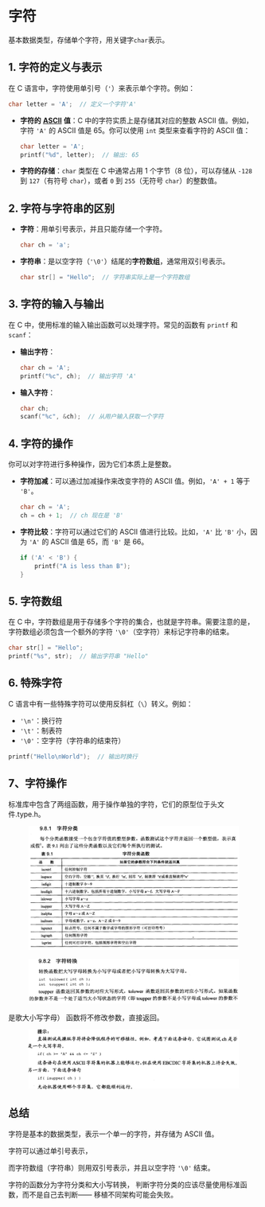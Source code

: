 # 字符

基本数据类型，存储单个字符，用关键字`char`表示。

## 1. **字符的定义与表示**

在 C 语言中，字符使用单引号（`'`）来表示单个字符。例如：

```c
char letter = 'A';  // 定义一个字符'A'
```

*   **字符的** [**ASCII**](https://www.ascii-code.com/) **值**：C 中的字符实质上是存储其对应的整数 ASCII 值。例如，字符 `'A'` 的 ASCII 值是 65。你可以使用 `int` 类型来查看字符的 ASCII 值：

    ```c
    char letter = 'A';
    printf("%d", letter);  // 输出: 65
    ```
* **字符的存储**：`char` 类型在 C 中通常占用 1 个字节（8 位），可以存储从 `-128` 到 `127`（有符号 `char`），或者 `0` 到 `255`（无符号 `char`）的整数值。

## 2. **字符与字符串的区别**

*   **字符**：用单引号表示，并且只能存储一个字符。

    ```c
    char ch = 'a';
    ```
*   **字符串**：是以空字符（`'\0'`）结尾的**字符数组**，通常用双引号表示。

    ```c
    char str[] = "Hello";  // 字符串实际上是一个字符数组
    ```

## 3. **字符的输入与输出**

在 C 中，使用标准的输入输出函数可以处理字符。常见的函数有 `printf` 和 `scanf`：

*   **输出字符**：

    ```c
    char ch = 'A';
    printf("%c", ch);  // 输出字符 'A'
    ```
*   **输入字符**：

    ```c
    char ch;
    scanf("%c", &ch);  // 从用户输入获取一个字符
    ```

## 4. **字符的操作**

你可以对字符进行多种操作，因为它们本质上是整数。

*   **字符加减**：可以通过加减操作来改变字符的 ASCII 值。例如，`'A' + 1` 等于 `'B'`。

    ```c
    char ch = 'A';
    ch = ch + 1;  // ch 现在是 'B'
    ```
*   **字符比较**：字符可以通过它们的 ASCII 值进行比较。比如，`'A'` 比 `'B'` 小，因为 `'A'` 的 ASCII 值是 65，而 `'B'` 是 66。

    ```c
    if ('A' < 'B') {
        printf("A is less than B");
    }
    ```

## 5. **字符数组**

在 C 中，字符数组是用于存储多个字符的集合，也就是字符串。需要注意的是，字符数组必须包含一个额外的字符 `'\0'`（空字符）来标记字符串的结束。

```c
char str[] = "Hello";
printf("%s", str);  // 输出字符串 "Hello"
```



## 6. **特殊字符**

C 语言中有一些特殊字符可以使用反斜杠（`\`）转义。例如：

* `'\n'`：换行符
* `'\t'`：制表符
* `'\0'`：空字符（字符串的结束符）

```c
printf("Hello\nWorld");  // 输出时换行
```

## 7、字符操作

标准库中包含了两组函数，用于操作单独的字符，它们的原型位于头文件.type.h。

<figure><img src=".gitbook/assets/image.png" alt=""><figcaption></figcaption></figure>

<figure><img src=".gitbook/assets/image (1).png" alt=""><figcaption></figcaption></figure>

是歌大小写字母） 函数将不修改参数，直接返回。

<figure><img src=".gitbook/assets/image (2).png" alt=""><figcaption></figcaption></figure>

## 总结

字符是基本的数据类型，表示一个单一的字符，并存储为 ASCII 值。

字符可以通过单引号表示，

而字符数组（字符串）则用双引号表示，并且以空字符 `'\0'` 结束。

字符的函数分为字符分类和大小写转换， 判断字符分类的应该尽量使用标准函数，而不是自己去判断—— 移植不同架构可能会失败。
